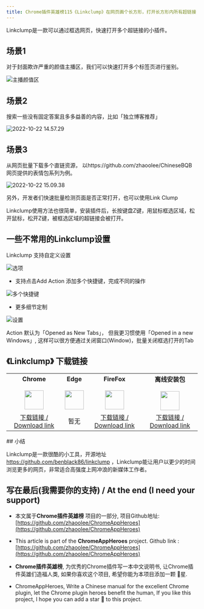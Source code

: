 ```yaml
---
title: Chrome插件英雄榜115《Linkclump》在网页画个长方形，打开长方形内所有超链接
---
```


Linkclump是一款可以通过框选网页，快速打开多个超链接的小插件。

## 场景1

对于封面欺诈严重的颜值主播区，我们可以快速打开多个标签页进行鉴别。

![主播颜值区](https://cdn.fangyuanxiaozhan.com/assets/1666420328376RCRsk8G0.gif)



## 场景2

搜索一些没有固定答案且多多益善的内容，比如「独立博客推荐」

![2022-10-22 14.57.29](https://cdn.fangyuanxiaozhan.com/assets/16664219586665eapAriR.gif)



## 场景3

从网页批量下载多个直链资源， 以https://github.com/zhaoolee/ChineseBQB 网页提供的表情包系列为例。

![2022-10-22 15.09.38](https://cdn.fangyuanxiaozhan.com/assets/1666422691839yfh0kEtQ.gif)

另外，开发者们快速批量检测页面是否正常打开，也可以使用Link Clump

Linkclump使用方法也很简单，安装插件后，长按键盘Z键，用鼠标框选区域，松开鼠标，松开Z键，被框选区域的超链接会被打开。



## 一些不常用的Linkclump设置



Linkclump 支持自定义设置

![选项](https://cdn.fangyuanxiaozhan.com/assets/1666423988464Ep6PNPaG.png)

- 支持点击Add Action 添加多个快捷键，完成不同的操作

![多个快捷键](https://cdn.fangyuanxiaozhan.com/assets/1666423951578wtaT0QH6.png)

- 更多细节定制

![设置](https://cdn.fangyuanxiaozhan.com/assets/1666423846045ix0CpmiQ.png)

Action 默认为「Opened as New Tabs」， 但我更习惯使用「Opened in a new Windows」, 这样可以很方便通过关闭窗口(Window)，批量关闭框选打开的Tab

## 《Linkclump》 下载链接

<table style="table-layout: fixed;">
<tbody>
<tr>
<td><div style="text-align: center;"><div style="font-weight: bold">Chrome</div><br/><div style="text-align: center;"><img  style="width:50px; height:auto;" src="https://www.v2fy.com/asset/0i/ChromeAppHeroes/page/001_markdown_here.assets/chromeappheroes-chrome-icon.png"/></div></div></td>
<td><div style="text-align: center;" ><div style="font-weight: bold">Edge</div><br/><div><img style="width:50px; height:auto;" src="https://www.v2fy.com/asset/0i/ChromeAppHeroes/page/001_markdown_here.assets/chromeappheroes-edge-icon.png"/></div></div></td>
<td><div style="text-align: center;" ><div style="font-weight: bold">FireFox</div><br/><div style="text-align: center;"><img  style="width:50px; height:auto;" src="https://www.v2fy.com/asset/0i/ChromeAppHeroes/page/001_markdown_here.assets/chromeappheroes-firefox-icon.png"/></div></div></td>
<td><div style="text-align: center;" ><div style="font-weight: bold">离线安装包</div><br/><div style="text-align: center;"><img  style="width:50px; height:auto;" src="https://www.v2fy.com/asset/0i/ChromeAppHeroes/page/001_markdown_here.assets/chromeappheroes-github-download.png"/></div></div></td>
</tr>
<tr>
<td>
<div style="text-align: center;">
<a  href="https://chrome.google.com/webstore/detail/linkclump/lfpjkncokllnfokkgpkobnkbkmelfefj">下载链接 / Download link</a>
</div>
</td>
<td>
<div style="text-align: center;">
暂无
</div>
</td>
<td>
<div style="text-align: center;">
<a  href="https://addons.mozilla.org/en-US/firefox/addon/linkclump-for-firefox/">下载链接 / Download link</a>
</div>
</td>
<td>
<div style="text-align: center;"><a  href="https://cdn.jsdelivr.net/gh/zhaoolee/ChromeAppHeroes/backup/115-linkclump.zip">下载链接 / Download link</a></div>
</td>
</tr>
</tbody>
</table>
## 小结

Linkclump是一款很酷的小工具，开源地址 https://github.com/benblack86/linkclump ，Linkclump能让用户以更少的时间浏览更多的网页，非常适合高强度上网冲浪的新媒体工作者。

## 写在最后(我需要你的支持) / At the end (I need your support)

- 本文属于**Chrome插件英雄榜** 项目的一部分, 项目Github地址: [https://github.com/zhaoolee/ChromeAppHeroes](https://github.com/zhaoolee/ChromeAppHeroes)


- This article is part of the **ChromeAppHeroes** project. Github link : [https://github.com/zhaoolee/ChromeAppHeroes](https://github.com/zhaoolee/ChromeAppHeroes) 

- **Chrome插件英雄榜**, 为优秀的Chrome插件写一本中文说明书, 让Chrome插件英雄们造福人类, 如果你喜欢这个项目, 希望你能为本项目添加一颗 🌟星.

- ChromeAppHeroes, Write a Chinese manual for the excellent Chrome plugin, let the Chrome plugin heroes benefit the human, If you like this project, I hope you can add a star 🌟 to this project.

